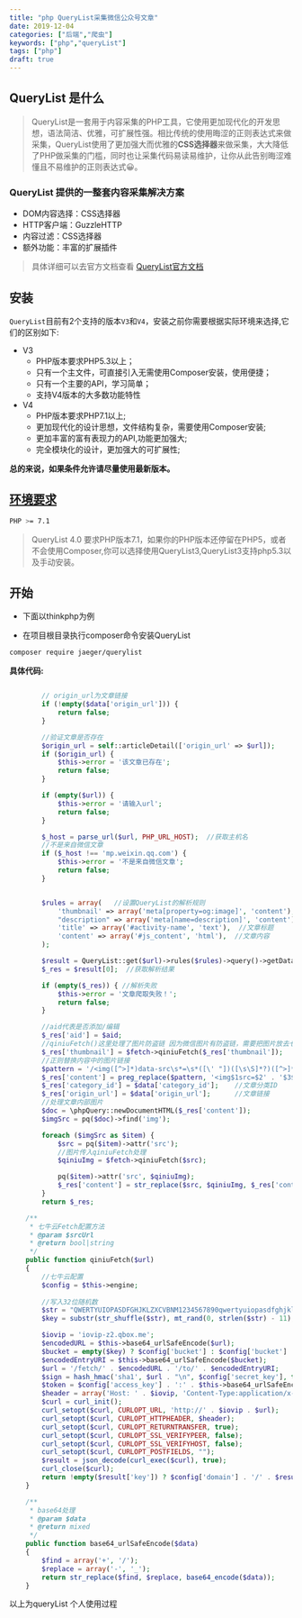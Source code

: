 ```yaml
---
title: "php QueryList采集微信公众号文章"
date: 2019-12-04
categories: ["后端","爬虫"]
keywords: ["php","queryList"]
tags: ["php"]
draft: true
---
```


## QueryList 是什么

> QueryList是一套用于内容采集的PHP工具，它使用更加现代化的开发思想，语法简洁、优雅，可扩展性强。相比传统的使用晦涩的正则表达式来做采集，QueryList使用了更加强大而优雅的**CSS选择器**来做采集，大大降低了PHP做采集的门槛，同时也让采集代码易读易维护，让你从此告别晦涩难懂且不易维护的正则表达式😀。

### QueryList 提供的一整套内容采集解决方案

- DOM内容选择：CSS选择器
- HTTP客户端：GuzzleHTTP
- 内容过滤：CSS选择器
- 额外功能：丰富的扩展插件

>具体详细可以去官方文档查看 [QueryList官方文档](https://querylist.cc/docs/guide/v4/overview)

## 安装

`QueryList`目前有2个支持的版本`V3`和`V4`，安装之前你需要根据实际环境来选择,它们的区别如下:

- V3
  - PHP版本要求PHP5.3以上；
  - 只有一个主文件，可直接引入无需使用Composer安装，使用便捷；
  - 只有一个主要的API，学习简单；
  - 支持V4版本的大多数功能特性
- V4
  - PHP版本要求PHP7.1以上;
  - 更加现代化的设计思想，文件结构复杂，需要使用Composer安装;
  - 更加丰富的富有表现力的API,功能更加强大;
  - 完全模块化的设计，更加强大的可扩展性;

**总的来说，如果条件允许请尽量使用最新版本。**

## [环境要求](https://querylist.cc/docs/guide/v4/installation#environment)

```bash
PHP >= 7.1
```

>QueryList 4.0 要求PHP版本7.1，如果你的PHP版本还停留在PHP5，或者不会使用Composer,你可以选择使用QueryList3,QueryList3支持php5.3以及手动安装。

## 开始

- 下面以thinkphp为例

- 在项目根目录执行composer命令安装QueryList

```bash
composer require jaeger/querylist
```

**具体代码:**

```php

        // origin_url为文章链接
        if (!empty($data['origin_url'])) {
            return false;
        }

        //验证文章是否存在
        $origin_url = self::articleDetail(['origin_url' => $url]);
        if ($origin_url) {
            $this->error = '该文章已存在';
            return false;
        }

        if (empty($url)) {
            $this->error = '请输入url';
            return false;
        }

        $_host = parse_url($url, PHP_URL_HOST);  //获取主机名
        //不是来自微信文章
        if ($_host !== 'mp.weixin.qq.com') {
            $this->error = '不是来自微信文章';
            return false;
        }


        $rules = array(   //设置QueryList的解析规则
            'thumbnail' => array('meta[property=og:image]', 'content'),//文章封面图
            "description" => array('meta[name=description]', 'content'),//获取文章描述
            'title' => array('#activity-name', 'text'),  //文章标题
            'content' => array('#js_content', 'html'),  //文章内容
        );

        $result = QueryList::get($url)->rules($rules)->query()->getData();
        $_res = $result[0];  //获取解析结果

        if (empty($_res)) { //解析失败
            $this->error = '文章爬取失败！';
            return false;
        }

        //aid代表是否添加/编辑
        $_res['aid'] = $aid;
        //qiniuFetch()这里处理了图片防盗链 因为微信图片有防盗链，需要把图片放去七牛云处理
        $_res['thumbnail'] = $fetch->qiniuFetch($_res['thumbnail']);
        //正则替换内容中的图片链接
        $pattern = '/<img([^>]*)data-src\s*=\s*([\' "])([\s\S]*?)([^>]*)/';
        $_res['content'] = preg_replace($pattern, '<img$1src=$2' . '$3$4', $_res['content']);
        $_res['category_id'] = $data['category_id'];    //文章分类ID
        $_res['origin_url'] = $data['origin_url'];      //文章链接
        //处理文章内部图片
        $doc = \phpQuery::newDocumentHTML($_res['content']);
        $imgSrc = pq($doc)->find('img');

        foreach ($imgSrc as $item) {
            $src = pq($item)->attr('src');
            //图片传入qiniuFetch处理
            $qiniuImg = $fetch->qiniuFetch($src);

            pq($item)->attr('src', $qiniuImg);
            $_res['content'] = str_replace($src, $qiniuImg, $_res['content']);
        }
        return $_res;

```

```php
    /**
     * 七牛云Fetch配置方法
     * @param $srcUrl
     * @return bool|string
     */
    public function qiniuFetch($url)
    {
        //七牛云配置
        $config = $this->engine;
		
        //写入32位随机数
        $str = "QWERTYUIOPASDFGHJKLZXCVBNM1234567890qwertyuiopasdfghjklzxcvbnm";
        $key = substr(str_shuffle($str), mt_rand(0, strlen($str) - 11), 32);

        $iovip = 'iovip-z2.qbox.me';
        $encodedURL = $this->base64_urlSafeEncode($url);
        $bucket = empty($key) ? $config['bucket'] : $config['bucket'] . ':' . $key;
        $encodedEntryURI = $this->base64_urlSafeEncode($bucket);
        $url = '/fetch/' . $encodedURL . '/to/' . $encodedEntryURI;
        $sign = hash_hmac('sha1', $url . "\n", $config['secret_key'], true);
        $token = $config['access_key'] . ':' . $this->base64_urlSafeEncode($sign);
        $header = array('Host: ' . $iovip, 'Content-Type:application/x-www-form-urlencoded', 'Authorization: QBox ' . $token);
        $curl = curl_init();
        curl_setopt($curl, CURLOPT_URL, 'http://' . $iovip . $url);
        curl_setopt($curl, CURLOPT_HTTPHEADER, $header);
        curl_setopt($curl, CURLOPT_RETURNTRANSFER, true);
        curl_setopt($curl, CURLOPT_SSL_VERIFYPEER, false);
        curl_setopt($curl, CURLOPT_SSL_VERIFYHOST, false);
        curl_setopt($curl, CURLOPT_POSTFIELDS, "");
        $result = json_decode(curl_exec($curl), true);
        curl_close($curl);
        return !empty($result['key']) ? $config['domain'] . '/' . $result['key'] : false;
    }

    /**
     * base64处理
     * @param $data
     * @return mixed
     */
    public function base64_urlSafeEncode($data)
    {
        $find = array('+', '/');
        $replace = array('-', '_');
        return str_replace($find, $replace, base64_encode($data));
    }

```

以上为queryList 个人使用过程

